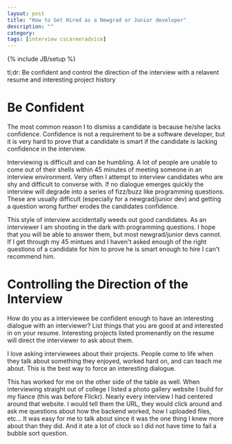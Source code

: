 ```yaml
---
layout: post
title: "How to Get Hired as a Newgrad or Junior developer"
description: ""
category: 
tags: [interview cscareeradvice]
---
```

{% include JB/setup %}

tl;dr: Be confident and control the direction of the interview with a relavent resume and interesting project history

# Be Confident

The most common reason I to dismiss a candidate is because he/she lacks confidence. Confidence is not a requirement to be a software developer, but it is very hard to prove that a candidate is smart if the candidate is lacking confidence in the interview. 

Interviewing is difficult and can be humbling. A lot of people are unable to come out of their shells within 45 minutes of meeting someone in an interview environment. Very often I attempt to interview candidates who are shy and difficult to converse with. If no dialogue emerges quickly the interview will degrade into a series of fizz/buzz like programming questions. These are usually difficult (especially for a newgrad/junior dev) and getting a question wrong further erodes the candidates confidence.

This style of interview accidentally weeds out good candidates. As an interviewer I am shooting in the dark with programming questions. I hope that you will be able to answer them, but most newgrad/junior devs cannot. If I get through my 45 mintues and I haven't asked enough of the right questions of a candidate for him to prove he is smart enough to hire I can't recommend him.

# Controlling the Direction of the Interview

How do you as a interviewee be confident enough to have an interesting dialogue with an interviewer? List things that you are good at and interested in on your resume. Interesting projects listed promenantly on the resume will direct the interviewer to ask about them. 

I love asking interviewees about their projects. People come to life when they talk about something they enjoyed, worked hard on, and can teach me about. This is the best way to force an interesting dialogue.

This has worked for me on the other side of the table as well. When interviewing straight out of college I listed a photo gallery website I build for my fiance (this was before Flickr). Nearly every interview I had centered around that website. I would tell them the URL, they would click around and ask me questions about how the backend worked, how I uploaded files, etc... It was easy for me to talk about since it was the one thing I knew more about than they did. And it ate a lot of clock so I did not have time to fail a bubble sort question. 

